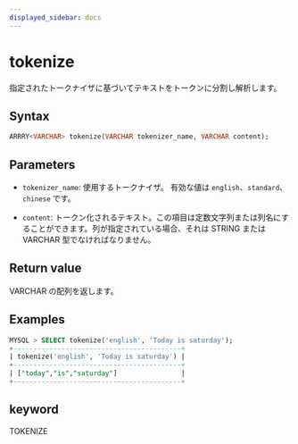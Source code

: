 ```yaml
---
displayed_sidebar: docs
---
```


# tokenize

指定されたトークナイザに基づいてテキストをトークンに分割し解析します。

## Syntax

```sql
ARRRY<VARCHAR> tokenize(VARCHAR tokenizer_name, VARCHAR content);
```

## Parameters

- `tokenizer_name`: 使用するトークナイザ。 有効な値は `english`、`standard`、`chinese` です。

- `content`: トークン化されるテキスト。この項目は定数文字列または列名にすることができます。列が指定されている場合、それは STRING または VARCHAR 型でなければなりません。

## Return value

VARCHAR の配列を返します。

## Examples

```sql
MYSQL > SELECT tokenize('english', 'Today is saturday');
+------------------------------------------+
| tokenize('english', 'Today is saturday') |
+------------------------------------------+
| ["today","is","saturday"]                |
+------------------------------------------+

```

## keyword

TOKENIZE